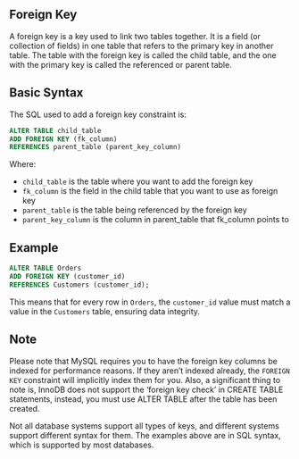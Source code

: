 ## Foreign Key

A foreign key is a key used to link two tables together. It is a field (or collection of fields) in one table that refers to the primary key in another table. The table with the foreign key is called the child table, and the one with the primary key is called the referenced or parent table.

## Basic Syntax

The SQL used to add a foreign key constraint is:

```SQL
ALTER TABLE child_table
ADD FOREIGN KEY (fk_column)
REFERENCES parent_table (parent_key_column)
```

Where:
* `child_table` is the table where you want to add the foreign key
* `fk_column` is the field in the child table that you want to use as foreign key
* `parent_table` is the table being referenced by the foreign key
* `parent_key_column` is the column in parent_table that fk_column points to

## Example

```SQL
ALTER TABLE Orders
ADD FOREIGN KEY (customer_id)
REFERENCES Customers (customer_id);
```

This means that for every row in `Orders`, the `customer_id` value must match a value in the `Customers` table, ensuring data integrity.

## Note

Please note that MySQL requires you to have the foreign key columns be indexed for performance reasons. If they aren’t indexed already, the `FOREIGN KEY` constraint will implicitly index them for you. Also, a significant thing to note is, InnoDB does not support the ‘foreign key check’ in CREATE TABLE statements, instead, you must use ALTER TABLE after the table has been created.

Not all database systems support all types of keys, and different systems support different syntax for them. The examples above are in SQL syntax, which is supported by most databases.